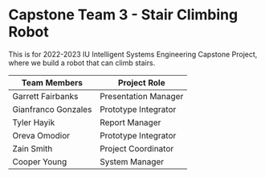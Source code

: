 # Capstone Team 3 - Stair Climbing Robot
This is for 2022-2023 IU Intelligent Systems Engineering Capstone Project, where we build a robot that can climb stairs. 

| Team Members        | Project Role          |
| ------------------- | ----------------------|
| Garrett Fairbanks   | Presentation Manager  |
| Gianfranco Gonzales | Prototype Integrator  |
| Tyler Hayik         | Report Manager        |
| Oreva Omodior       | Prototype Integrator  |
| Zain Smith          | Project Coordinator   |
| Cooper Young        | System Manager        |
